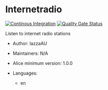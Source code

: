 # Internetradio

[![Continous Integration](https://gitlab.com/project-alice-assistant/skills/skill_Internetradio/badges/master/pipeline.svg)](https://gitlab.com/project-alice-assistant/skills/skill_Internetradio/pipelines/latest) [![Quality Gate Status](https://sonarcloud.io/api/project_badges/measure?project=project-alice-assistant_skill_Internetradio&metric=alert_status)](https://sonarcloud.io/dashboard?id=project-alice-assistant_skill_Internetradio)

Listen to internet radio stations

- Author: lazzaAU
- Maintainers: N/A
- Alice minimum version: 1.0.0
- Languages:

  - en
